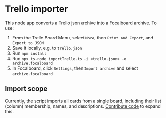 # Trello importer

This node app converts a Trello json archive into a Focalboard archive. To use:
1. From the Trello Board Menu, select `More`, then `Print and Export`, and `Export to JSON`
2. Save it locally, e.g. to `trello.json`
3. Run `npm install`
4. Run `npx ts-node importTrello.ts -i <trello.json> -o archive.focalboard`
5. In Focalboard, click `Settings`, then `Import archive` and select `archive.focalboard`

## Import scope

Currently, the script imports all cards from a single board, including their list (column) membership, names, and descriptions. [Contribute code](https://www.focalboard.com/contribute/getting-started/) to expand this.



